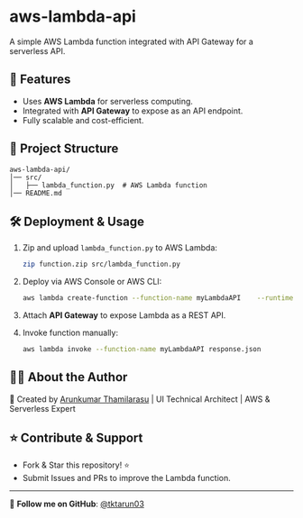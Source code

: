 # aws-lambda-api

A simple AWS Lambda function integrated with API Gateway for a serverless API.

## 🚀 Features
- Uses **AWS Lambda** for serverless computing.
- Integrated with **API Gateway** to expose as an API endpoint.
- Fully scalable and cost-efficient.

## 📂 Project Structure
```
aws-lambda-api/
│── src/
│   ├── lambda_function.py  # AWS Lambda function
│── README.md
```

## 🛠 Deployment & Usage

1. Zip and upload `lambda_function.py` to AWS Lambda:
   ```bash
   zip function.zip src/lambda_function.py
   ```

2. Deploy via AWS Console or AWS CLI:
   ```bash
   aws lambda create-function --function-name myLambdaAPI    --runtime python3.8 --role <IAM_ROLE> --handler lambda_function.lambda_handler    --zip-file fileb://function.zip
   ```

3. Attach **API Gateway** to expose Lambda as a REST API.

4. Invoke function manually:
   ```bash
   aws lambda invoke --function-name myLambdaAPI response.json
   ```

## 👨‍💻 About the Author

🚀 Created by [Arunkumar Thamilarasu](https://github.com/tktarun03) | UI Technical Architect | AWS & Serverless Expert

## ⭐ Contribute & Support
- Fork & Star this repository! ⭐
- Submit Issues and PRs to improve the Lambda function.

---
🎯 **Follow me on GitHub**: [@tktarun03](https://github.com/tktarun03)
